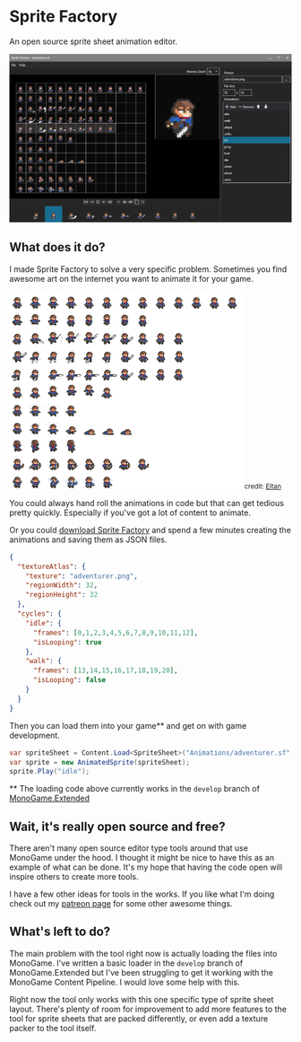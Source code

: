 # Sprite Factory

An open source sprite sheet animation editor.

![Sprite Factory](sprite-factory-screenshot.gif)

## What does it do?

I made Sprite Factory to solve a very specific problem. Sometimes you find awesome art on the internet you want to animate it for your game.

![Pigs](Examples/adventurer.png)
<small>credit: [Eltan](https://www.patreon.com/posts/pig-sprites-30296626)</small>

You could always hand roll the animations in code but that can get tedious pretty quickly. Especially if you've got a lot of content to animate.

Or you could [download Sprite Factory](https://craftworkgames.itch.io/sprite-factory) and spend a few minutes creating the animations and saving them as JSON files.

```json
{
  "textureAtlas": {
    "texture": "adventurer.png",
    "regionWidth": 32,
    "regionHeight": 32
  },
  "cycles": {
    "idle": {
      "frames": [0,1,2,3,4,5,6,7,8,9,10,11,12],
      "isLooping": true
    },
    "walk": {
      "frames": [13,14,15,16,17,18,19,20],
      "isLooping": false
    }
  }
}
```

Then you can load them into your game** and get on with game development.

```cs
var spriteSheet = Content.Load<SpriteSheet>("Animations/adventurer.sf", new JsonContentLoader());
var sprite = new AnimatedSprite(spriteSheet);
sprite.Play("idle");
```

** The loading code above currently works in the `develop` branch of [MonoGame.Extended](https://github.com/craftworkgames/MonoGame.Extended)

## Wait, it's really open source and free?

There aren't many open source editor type tools around that use MonoGame under the hood. I thought it might be nice to have this as an example of what can be done. It's my hope that having the code open will inspire others to create more tools.

I have a few other ideas for tools in the works. If you like what I'm doing  check out my [patreon page](https://www.patreon.com/craftworkgames) for some other awesome things.

## What's left to do?

The main problem with the tool right now is actually loading the files into MonoGame. I've written a basic loader in the `develop` branch of MonoGame.Extended but I've been struggling to get it working with the MonoGame Content Pipeline. I would love some help with this.

Right now the tool only works with this one specific type of sprite sheet layout. There's plenty of room for improvement to add more features to the tool for sprite sheets that are packed differently, or even add a texture packer to the tool itself.
